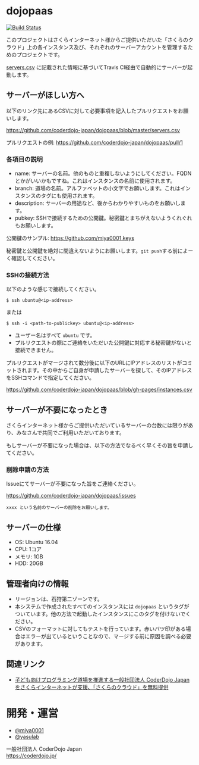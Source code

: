 # dojopaas

[![Build Status](https://travis-ci.org/coderdojo-japan/dojopaas.svg?branch=master)](https://travis-ci.org/coderdojo-japan/dojopaas)

このプロジェクトはさくらインターネット様からご提供いただいた「さくらのクラウド」上の各インスタンス及び、それぞれのサーバーアカウントを管理するためのプロジェクトです。

[servers.csv](https://github.com/coderdojo-japan/dojopaas/blob/master/servers.csv) に記載された情報に基づいてTravis CI経由で自動的にサーバーが起動します。

## サーバーがほしい方へ

以下のリンク先にあるCSVに対して必要事項を記入したプルリクエストをお願いします。

https://github.com/coderdojo-japan/dojopaas/blob/master/servers.csv

プルリクエストの例: https://github.com/coderdojo-japan/dojopaas/pull/1

### 各項目の説明

* name: サーバーの名前。他のものと重複しないようにしてください。FQDNとかがいいかもですね。これはインスタンスの名前に使用されます。
* branch: 道場の名前。アルファベットの小文字でお願いします。これはインスタンスのタグにも使用されます。
* description: サーバーの用途など、後からわかりやすいものをお願いします。
* pubkey: SSHで接続するための公開鍵。秘密鍵とまちがえないようくれぐれもお願いします。

公開鍵のサンプル: https://github.com/miya0001.keys

秘密鍵と公開鍵を絶対に間違えないようにお願いします。`git push`する前によーく確認してください。

### SSHの接続方法

以下のような感じで接続してください。

```
$ ssh ubuntu@<ip-address>
```

または

```
$ ssh -i <path-to-publickey> ubuntu@<ip-address>
```

* ユーザー名はすべて `ubuntu` です。
* プルリクエストの際にご連絡をいただいた公開鍵に対応する秘密鍵がないと接続できません。

プルリクエストがマージされて数分後に以下のURLにIPアドレスのリストがコミットされます。その中からご自身が申請したサーバーを探して、そのIPアドレスをSSHコマンドで指定してください。

https://github.com/coderdojo-japan/dojopaas/blob/gh-pages/instances.csv

## サーバーが不要になったとき

さくらインターネット様からご提供いただいているサーバーの台数には限りがあり、みなさんで共同でご利用いただいております。

もしサーバーが不要になった場合は、以下の方法でなるべく早くその旨を申請してください。

### 削除申請の方法

Issueにてサーバーが不要になった旨をご連絡ください。

https://github.com/coderdojo-japan/dojopaas/issues

```
xxxx という名前のサーバーの削除をお願いします。
```

## サーバーの仕様

* OS: Ubuntu 16.04
* CPU: 1コア
* メモリ: 1GB
* HDD: 20GB

## 管理者向けの情報

* リージョンは、石狩第二ゾーンです。
* 本システムで作成されたすべてのインスタンスには `dojopaas` というタグがついています。他の方法で起動したインスタンスにこのタグを付けないでください。
* CSVのフォーマットに対してもテストを行っています。赤いバツ印がある場合はエラーが出ているということなので、マージする前に原因を調べる必要があります。

## 関連リンク

- [子ども向けプログラミング道場を推進する一般社団法人 CoderDojo Japan をさくらインターネットが支援、「さくらのクラウド」を無料提供](https://www.sakura.ad.jp/press/2017/0720_cloud-coderjapan/)

# 開発・運営

- [@miya0001](https://github.com/miya0001)
- [@yasulab](https://github.com/yasulab)

一般社団法人 CoderDojo Japan   
https://coderdojo.jp/




